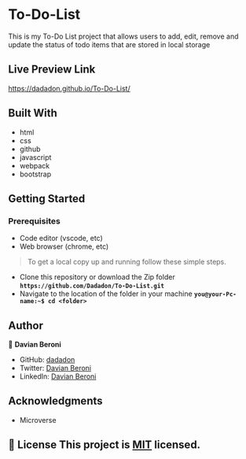 # To-Do-List

 This is my To-Do List project that allows users to add, edit, remove and update the status of todo items that are stored in local storage

## Live Preview Link
https://dadadon.github.io/To-Do-List/

## Built With

- html
- css
- github
- javascript
- webpack
- bootstrap

## Getting Started

### Prerequisites
 - Code editor (vscode, etc)
 - Web browser (chrome, etc)

>To get a local copy up and running follow these simple steps.
 - Clone this repository or download the Zip folder
    **``https://github.com/Dadadon/To-Do-List.git``**
 - Navigate to the location of the folder in your machine
    **``you@your-Pc-name:~$ cd <folder>``**
 

## Author
👤 **Davian Beroni**

- GitHub: [dadadon](https://github.com/dadadon)
- Twitter: [Davian Beroni](https://twitter.com/davianberoni)
- LinkedIn: [Davian Beroni](https://www.linkedin.com/in/davian-beroni-502351b7/)



## Acknowledgments

- Microverse

## 📝 License This project is [MIT](./MIT.md) licensed.
